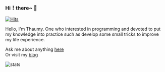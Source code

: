 ### Hi！there~ 🎉

[![Hits](https://hits.seeyoufarm.com/api/count/incr/badge.svg?url=https%3A%2F%2Fgithub.com%2FThaumy&count_bg=%2379C83D&title_bg=%23555555&icon=&icon_color=%23E7E7E7&title=hits&edge_flat=false)](https://hits.seeyoufarm.com)

Hello, I'm Thaumy.
One who interested in programming and devoted to put my knowledge into practice such as develop some small tricks to improve my life experience.  

Ask me about anything [here](https://github.com/Thaumy/Thaumy/issues)  
Or visit my [blog](https://www.thaumy.cn)  

![stats](https://github-readme-stats.vercel.app/api?username=Thaumy&show_icons=true)
